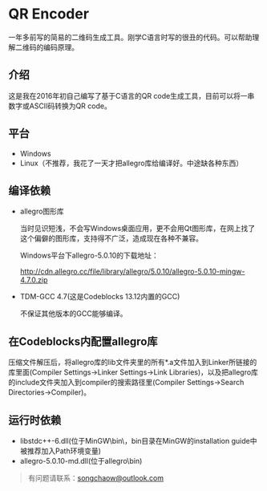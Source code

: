# QR Encoder

一年多前写的简易的二维码生成工具。刚学C语言时写的很丑的代码。可以帮助理解二维码的编码原理。

 ## 介绍

这是我在2016年初自己编写了基于C语言的QR code生成工具，目前可以将一串数字或ASCII码转换为QR code。

## 平台

- Windows
- Linux（不推荐，我花了一天才把allegro库给编译好。中途缺各种东西）

## 编译依赖

- allegro图形库

  当时见识短浅，不会写Windows桌面应用，更不会用Qt图形库，在网上找了这个偏僻的图形库，支持得不广泛，造成现在各种不兼容。

  Windows平台下allegro-5.0.10的下载地址：

  http://cdn.allegro.cc/file/library/allegro/5.0.10/allegro-5.0.10-mingw-4.7.0.zip

- TDM-GCC 4.7(这是Codeblocks 13.12内置的GCC)

  不保证其他版本的GCC能够编译。

## 在Codeblocks内配置allegro库

压缩文件解压后，将allegro库的lib文件夹里的所有*.a文件加入到Linker所链接的库里面(Compiler Settings->Linker Settings->Link Libraries)，以及把allegro库的include文件夹加入到compiler的搜索路径里(Compiler Settings->Search Directories->Compiler)。

## 运行时依赖

- libstdc++-6.dll(位于MinGW\bin\，bin目录在MinGW的installation guide中被推荐加入Path环境变量)
- allegro-5.0.10-md.dll(位于allegro\bin\) 



> 有问题请联系：songchaow@outlook.com